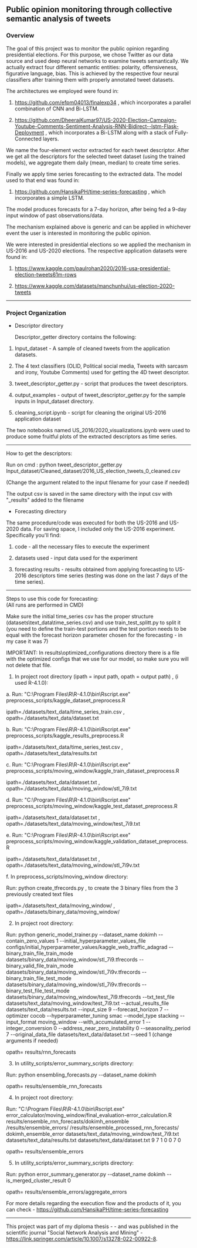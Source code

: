 
## Public opinion monitoring through collective semantic analysis of tweets



### Overview

The goal of this project was to monitor the public opinion regarding presidential elections. For this purpose,
we chose Twitter as our data source and used deep neural networks to examine tweets semantically.
We actually extract four different semantic entities: polarity, offensiveness, figurative language, bias.
This is achieved by the respective four neural classifiers after training them with properly annotated tweet datasets.

The architectures we employed were found in:

1. https://github.com/efpm04013/finalexp34 , which incorporates a parallel combination of CNN and Bi-LSTM.

2. https://github.com/DheerajKumar97/US-2020-Election-Campaign-Youtube-Comments-Sentiment-Analysis-RNN-Bidirect--lstm-Flask-Deployment , which incorporates a Bi-LSTM along with a stack of Fully-Connected layers.


We name the four-element vector extracted for each tweet descriptor. After we get all the descriptors for the
selected tweet dataset (using the trained models), we aggregate them daily (mean, median) to create time series.

Finally we apply time series forecasting to the extracted data. The model used to that end was found in:

1. https://github.com/HansikaPH/time-series-forecasting , which incorporates a simple LSTM.

The model produces forecasts for a 7-day horizon, after being fed a 9-day input window of past observations/data.



The mechanism explained above is generic and can be applied in whichever event the user is interested in
monitoring the public opinion. 

We were interested in presidential elections so we applied the mechanism in
US-2016 and US-2020 elections. The respective application datasets were found in:

1. https://www.kaggle.com/paulrohan2020/2016-usa-presidential-election-tweets61m-rows

2. https://www.kaggle.com/datasets/manchunhui/us-election-2020-tweets


-----------



### Project Organization


* Descriptor directory


  Descriptor_getter directory contains the following:

1. Input_dataset - A sample of cleaned tweets from the application datasets.

2. The 4 text classifiers (OLID, Political social media, Tweets with sarcasm and irony, Youtube Comments)
    used for getting the 4D tweet descriptor.

3. tweet_descriptor_getter.py - script that produces the tweet descriptors.

4. output_examples - output of tweet_descriptor_getter.py for the sample inputs in Input_dataset directory.


5. cleaning_script.ipynb - script for cleaning the original US-2016 application dataset




  The two notebooks named US_2016/2020_visualizations.ipynb were used to produce some fruitful
plots of the extracted descriptors as time series. 



---------------



How to get the descriptors:

Run on cmd : python tweet_descriptor_getter.py Input_dataset/Cleaned_dataset/2016_US_election_tweets_0_cleaned.csv

(Change the argument related to the input filename for your case if needed)

The output csv is saved in the same directory with the input csv with "_results" added to the filename




* Forecasting directory

The same procedure/code was executed for both the US-2016 and US-2020 data. For saving space,
I included only the US-2016 experiment. Specifically you'll find:

1. code - all the necessary files to execute the experiment

2. datasets used - input data used for the experiment

3. forecasting results - results obtained from applying forecasting to US-2016 descriptors time series (testing was done on the last 7 days of the time series).




-----------------


Steps to use this code for forecasting:  
(All runs are performed in CMD)


Make sure the initial time_series csv has the proper structure (datasets\text_data\time_series.csv) 
and use train_test_splitt.py to split it (you need to define the train-test portions and the test portion needs 
to be equal with the forecast horizon parameter chosen for the forecasting - in my case it was 7)


IMPORTANT: In results\optimized_configurations directory there is a file with the optimized configs that we use for our model, so make sure you will not delete that file. 



1. In project root directory (ipath = input path, opath = output path) , (i used R-4.1.0): 

a. Run: "C:\Program Files\R\R-4.1.0\bin\Rscript.exe" preprocess_scripts/kaggle_dataset_preprocess.R

ipath=./datasets/text_data/time_series_train.csv , opath=./datasets/text_data/dataset.txt



b. Run: "C:\Program Files\R\R-4.1.0\bin\Rscript.exe" preprocess_scripts/kaggle_results_preprocess.R

ipath=./datasets/text_data/time_series_test.csv , opath=./datasets/text_data/results.txt




c. Run: "C:\Program Files\R\R-4.1.0\bin\Rscript.exe" preprocess_scripts/moving_window/kaggle_train_dataset_preprocess.R

ipath=./datasets/text_data/dataset.txt , opath=./datasets/text_data/moving_window/stl_7i9.txt



d. Run: "C:\Program Files\R\R-4.1.0\bin\Rscript.exe" preprocess_scripts/moving_window/kaggle_test_dataset_preprocess.R

ipath=./datasets/text_data/dataset.txt , opath=./datasets/text_data/moving_window/test_7i9.txt



e. Run: "C:\Program Files\R\R-4.1.0\bin\Rscript.exe" preprocess_scripts/moving_window/kaggle_validation_dataset_preprocess.R

ipath=./datasets/text_data/dataset.txt , opath=./datasets/text_data/moving_window/stl_7i9v.txt



f. In preprocess_scripts/moving_window directory:

Run: python create_tfrecords.py , to create the 3 binary files from the 3 previously created text files

ipath=./datasets/text_data/moving_window/ , opath=./datasets/binary_data/moving_window/



2. In project root directory:

Run: python generic_model_trainer.py --dataset_name dokimh --contain_zero_values 1 --initial_hyperparameter_values_file configs/initial_hyperparameter_values/kaggle_web_traffic_adagrad --binary_train_file_train_mode datasets/binary_data/moving_window/stl_7i9.tfrecords --binary_valid_file_train_mode datasets/binary_data/moving_window/stl_7i9v.tfrecords --binary_train_file_test_mode datasets/binary_data/moving_window/stl_7i9v.tfrecords --binary_test_file_test_mode datasets/binary_data/moving_window/test_7i9.tfrecords --txt_test_file datasets/text_data/moving_window/test_7i9.txt --actual_results_file datasets/text_data/results.txt --input_size 9 --forecast_horizon 7 --optimizer cocob --hyperparameter_tuning smac --model_type stacking --input_format moving_window --with_accumulated_error 1 --integer_conversion 0 --address_near_zero_instability 0 --seasonality_period 7 --original_data_file datasets/text_data/dataset.txt --seed 1
(change arguments if needed)

opath= results/rnn_forecasts



3. In utility_scripts/error_summary_scripts directory: 

Run: python ensembling_forecasts.py --dataset_name dokimh

opath= results/ensemble_rnn_forecasts



4. In project root directory:

Run: "C:\Program Files\R\R-4.1.0\bin\Rscript.exe" error_calculator/moving_window/final_evaluation-error_calculation.R results/ensemble_rnn_forecasts/dokimh_ensemble /results/ensemble_errors/ /results/ensemble_processed_rnn_forecasts/ dokimh_ensemble_error datasets/text_data/moving_window/test_7i9.txt datasets/text_data/results.txt datasets/text_data/dataset.txt 9 7 1 0 0 7 0

opath= results/ensemble_errors



5. In utility_scripts/error_summary_scripts directory:

Run: python error_summary_generator.py --dataset_name dokimh --is_merged_cluster_result 0

opath= results/ensemble_errors/aggregate_errors




For more details regarding the execution flow and the products of it,
you can check - https://github.com/HansikaPH/time-series-forecasting


------------------------


This project was part of my diploma thesis - - and was published in the scientific journal "Social Network Analysis and Mining" - https://link.springer.com/article/10.1007/s13278-022-00922-8.




